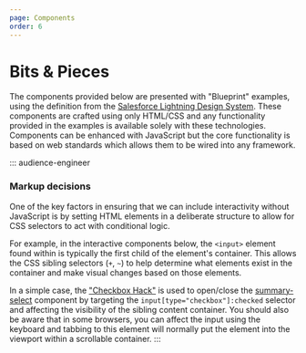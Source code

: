 ```yaml
---
page: Components
order: 6
---
```


# Bits & Pieces

The components provided below are presented with "Blueprint" examples, using the definition from the [Salesforce Lightning Design System](https://www.lightningdesignsystem.com/components/overview/). These components are crafted using only HTML/CSS and any functionality provided in the examples is available solely with these technologies. Components can be enhanced with JavaScript but the core functionality is based on web standards which allows them to be wired into any framework.

::: audience-engineer
### Markup decisions
One of the key factors in ensuring that we can include interactivity without JavaScript is by setting HTML elements in a deliberate structure to allow for CSS selectors to act with conditional logic.

For example, in the interactive components below, the `<input>` element found within is typically the first child of the element's container. This allows the CSS sibling selectors (`+`, `~`) to help determine what elements exist in the container and make visual changes based on those elements.

In a simple case, the ["Checkbox Hack"](https://css-tricks.com/the-checkbox-hack/) is used to open/close the [summary-select](#summary-select) component by targeting the `input[type="checkbox"]:checked` selector and affecting the visibility of the sibling content container. You should also be aware that in some browsers, you can affect the input using the keyboard and tabbing to this element will normally put the element into the viewport within a scrollable container. 
:::
